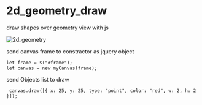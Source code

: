 
# 2d_geometry_draw
draw shapes over geometry view with js

![2d_geometry](https://user-images.githubusercontent.com/50692768/205067597-448b192f-80cc-4c91-8e80-792e8a68ac4b.jpg)



 send canvas frame to constractor as jquery object 


    let frame = $("#frame");
    let canvas = new myCanvas(frame);
    
send Objects list to draw

     canvas.draw([{ x: 25, y: 25, type: "point", color: "red", w: 2, h: 2 }]);

    
    
